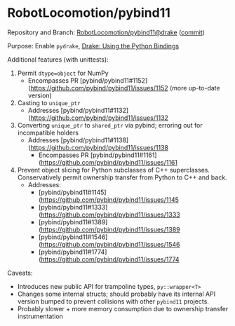 # RobotLocomotion/pybind11

Repository and Branch: [RobotLocomotion/pybind11@drake](https://github.com/RobotLocomotion/pybind11/tree/drake) ([commit](https://github.com/RobotLocomotion/pybind11/tree/f2bd883))

Purpose: Enable `pydrake`, [Drake: Using the Python Bindings](https://drake.mit.edu/python_bindings.html#using-the-python-bindings)

Additional features (with unittests):

1. Permit `dtype=object` for NumPy
    * Encompasses PR [pybind/pybind11#1152](https://github.com/pybind/pybind11/issues/1152 (more up-to-date version)
2. Casting to `unique_ptr`
    * Addresses [pybind/pybind11#1132](https://github.com/pybind/pybind11/issues/1132
3. Converting `unique_ptr` to `shared_ptr` via pybind; erroring out for
incompatible holders
    * Addresses [pybind/pybind11#1138](https://github.com/pybind/pybind11/issues/1138
        * Encompasses PR [pybind/pybind11#1161](https://github.com/pybind/pybind11/issues/1161
4. Prevent object slicing for Python subclasses of C++ superclasses.
Conservatively permit ownership transfer from Python to C++ and back.
    * Addresses:
        * [pybind/pybind11#1145](https://github.com/pybind/pybind11/issues/1145
        * [pybind/pybind11#1333](https://github.com/pybind/pybind11/issues/1333
        * [pybind/pybind11#1389](https://github.com/pybind/pybind11/issues/1389
        * [pybind/pybind11#1546](https://github.com/pybind/pybind11/issues/1546
        * [pybind/pybind11#1774](https://github.com/pybind/pybind11/issues/1774

Caveats:

* Introduces new public API for trampoline types, `py::wrapper<T>`
* Changes some internal structs; should probably have its internal API
version bumped to prevent collisions with other `pybind11` projects.
* Probably slower + more memory consumption due to ownership transfer
instrumentation
